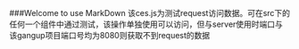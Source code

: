 ###Welcome to use MarkDown
该ces.js为测试request访问数据。可在src下的任何一个组件中通过测试，该操作单独使用可以访问，但与server使用时端口与该gangup项目端口号均为8080则获取不到request的数据
